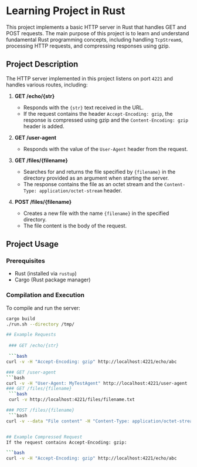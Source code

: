 # Learning Project in Rust

This project implements a basic HTTP server in Rust that handles GET and POST requests. The main purpose of this project is to learn and understand fundamental Rust programming concepts, including handling `TcpStream`s, processing HTTP requests, and compressing responses using gzip.


## Project Description

The HTTP server implemented in this project listens on port `4221` and handles various routes, including:

1. **GET /echo/{str}**
   - Responds with the `{str}` text received in the URL.
   - If the request contains the header `Accept-Encoding: gzip`, the response is compressed using gzip and the `Content-Encoding: gzip` header is added.

2. **GET /user-agent**
   - Responds with the value of the `User-Agent` header from the request.

3. **GET /files/{filename}**
   - Searches for and returns the file specified by `{filename}` in the directory provided as an argument when starting the server.
   - The response contains the file as an octet stream and the `Content-Type: application/octet-stream` header.

4. **POST /files/{filename}**
   - Creates a new file with the name `{filename}` in the specified directory.
   - The file content is the body of the request.

## Project Usage

### Prerequisites

- Rust (installed via `rustup`)
- Cargo (Rust package manager)

### Compilation and Execution

To compile and run the server:

```bash
cargo build
./run.sh --directory /tmp/

## Example Requests
 
 ### GET /echo/{str}

 ```bash
curl -v -H "Accept-Encoding: gzip" http://localhost:4221/echo/abc

### GET /user-agent
```bash
curl -v -H "User-Agent: MyTestAgent" http://localhost:4221/user-agent
### GET /files/{filename}
 ```bash
 curl -v http://localhost:4221/files/filename.txt

### POST /files/{filename}
 ```bash
curl -v --data "File content" -H "Content-Type: application/octet-stream" http://localhost:4221/files/new_file.txt


## Example Compressed Request
If the request contains Accept-Encoding: gzip:

```bash
curl -v -H "Accept-Encoding: gzip" http://localhost:4221/echo/abc

